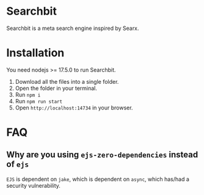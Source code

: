 # Searchbit
Searchbit is a meta search engine inspired by Searx.

# Installation
You need nodejs >= 17.5.0 to run Searchbit.

1) Download all the files into a single folder.
2) Open the folder in your terminal.
3) Run `npm i`
4) Run `npm run start`
5) Open `http://localhost:14734` in your browser.

# FAQ

## Why are you using `ejs-zero-dependencies` instead of `ejs`
`EJS` is dependent on `jake`, which is dependent on `async`, which has/had a security vulnerability.

